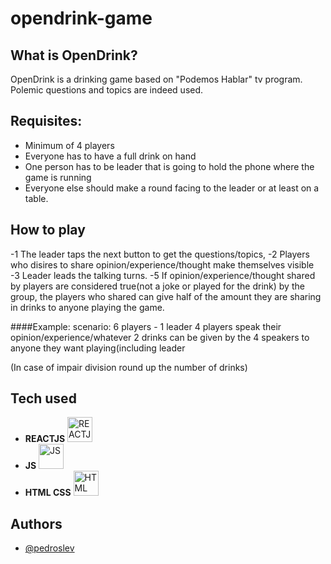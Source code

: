 # opendrink-game

## What is OpenDrink?
OpenDrink is a drinking game based on "Podemos Hablar" tv program. Polemic questions and topics are indeed used.

## Requisites:
- Minimum of 4 players
- Everyone has to have a full drink on hand
- One person has to be leader that is going to hold the phone where the game is running
- Everyone else should make a round facing to the leader or at least on a table. 

## How to play
-1 The leader taps the next button to get the questions/topics, 
-2 Players who disires to share opinion/experience/thought make themselves visible
-3 Leader leads the talking turns. 
-5 If opinion/experience/thought shared by players are considered true(not a joke or played for the drink) by the group, the players who shared can give half of the amount they are sharing in drinks to anyone playing the game.

####Example:
scenario: 6 players - 1 leader
4 players speak their opinion/experience/whatever
2 drinks can be given by the 4 speakers to anyone they  want playing(including leader

(In case of impair division round up the number of drinks)


## Tech used

- **REACTJS** <img src='https://img.icons8.com/ultraviolet/344/react--v2.png' alt='REACTJS' height='40'>
- **JS** <img src='https://img.icons8.com/color/344/javascript--v1.png' alt='JS' height='40'>
- **HTML CSS** <img src='https://img.icons8.com/external-flaticons-lineal-color-flat-icons/344/external-html-media-agency-flaticons-lineal-color-flat-icons.png' alt='HTML CSS' height='40'>


## Authors
- [@pedroslev](https://github.com/pedroslev)